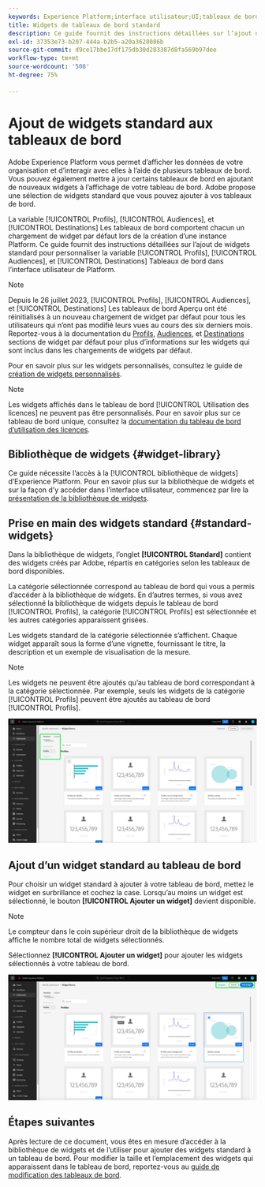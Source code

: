 ```yaml
---
keywords: Experience Platform;interface utilisateur;UI;tableaux de bord;tableau de bord;profils;segments;destinations;utilisation des licences
title: Widgets de tableaux de bord standard
description: Ce guide fournit des instructions détaillées sur l’ajout de widgets standard à vos tableaux de bord Adobe Experience Platform.
exl-id: 37353e73-b207-444a-b2b5-a20a3628086b
source-git-commit: d9ce17bbe17df175db30d283387d8fa569b97dee
workflow-type: tm+mt
source-wordcount: '508'
ht-degree: 75%

---
```


# Ajout de widgets standard aux tableaux de bord

Adobe Experience Platform vous permet d’afficher les données de votre organisation et d’interagir avec elles à l’aide de plusieurs tableaux de bord. Vous pouvez également mettre à jour certains tableaux de bord en ajoutant de nouveaux widgets à l’affichage de votre tableau de bord. Adobe propose une sélection de widgets standard que vous pouvez ajouter à vos tableaux de bord.

La variable [!UICONTROL Profils], [!UICONTROL Audiences], et [!UICONTROL Destinations] Les tableaux de bord comportent chacun un chargement de widget par défaut lors de la création d’une instance Platform. Ce guide fournit des instructions détaillées sur l’ajout de widgets standard pour personnaliser la variable [!UICONTROL Profils], [!UICONTROL Audiences], et [!UICONTROL Destinations] Tableaux de bord dans l’interface utilisateur de Platform.

>[!NOTE]
>
>Depuis le 26 juillet 2023, [!UICONTROL Profils], [!UICONTROL Audiences], et [!UICONTROL Destinations] Les tableaux de bord Aperçu ont été réinitialisés à un nouveau chargement de widget par défaut pour tous les utilisateurs qui n’ont pas modifié leurs vues au cours des six derniers mois.
>Reportez-vous à la documentation du [Profils](../guides/profiles.md#default-widgets), [Audiences](../guides/audiences.md#default-widgets), et [Destinations](../guides/destinations.md#default-widgets) sections de widget par défaut pour plus d’informations sur les widgets qui sont inclus dans les chargements de widgets par défaut.

Pour en savoir plus sur les widgets personnalisés, consultez le guide de [création de widgets personnalisés](custom-widgets.md).

>[!NOTE]
>
>Les widgets affichés dans le tableau de bord [!UICONTROL Utilisation des licences] ne peuvent pas être personnalisés. Pour en savoir plus sur ce tableau de bord unique, consultez la [documentation du tableau de bord d’utilisation des licences](../guides/license-usage.md).

## Bibliothèque de widgets {#widget-library}

Ce guide nécessite l’accès à la [!UICONTROL bibliothèque de widgets] d’Experience Platform. Pour en savoir plus sur la bibliothèque de widgets et sur la façon d’y accéder dans l’interface utilisateur, commencez par lire la [présentation de la bibliothèque de widgets](widget-library.md).

## Prise en main des widgets standard {#standard-widgets}

Dans la bibliothèque de widgets, l’onglet **[!UICONTROL Standard]** contient des widgets créés par Adobe, répartis en catégories selon les tableaux de bord disponibles.

La catégorie sélectionnée correspond au tableau de bord qui vous a permis d’accéder à la bibliothèque de widgets. En d’autres termes, si vous avez sélectionné la bibliothèque de widgets depuis le tableau de bord [!UICONTROL Profils], la catégorie [!UICONTROL Profils] est sélectionnée et les autres catégories apparaissent grisées.

Les widgets standard de la catégorie sélectionnée s’affichent. Chaque widget apparaît sous la forme d’une vignette, fournissant le titre, la description et un exemple de visualisation de la mesure.

>[!NOTE]
>
>Les widgets ne peuvent être ajoutés qu’au tableau de bord correspondant à la catégorie sélectionnée. Par exemple, seuls les widgets de la catégorie [!UICONTROL Profils] peuvent être ajoutés au tableau de bord [!UICONTROL Profils].

![Espace de travail de la bibliothèque de widgets avec l’onglet Standard et les catégories disponibles mises en surbrillance.](../images/customization/standard-widgets.png)

## Ajout d’un widget standard au tableau de bord

Pour choisir un widget standard à ajouter à votre tableau de bord, mettez le widget en surbrillance et cochez la case. Lorsqu’au moins un widget est sélectionné, le bouton **[!UICONTROL Ajouter un widget]** devient disponible.

>[!NOTE]
>
>Le compteur dans le coin supérieur droit de la bibliothèque de widgets affiche le nombre total de widgets sélectionnés.

Sélectionnez **[!UICONTROL Ajouter un widget]** pour ajouter les widgets sélectionnés à votre tableau de bord.

![Espace de travail de la bibliothèque de widgets avec un widget sélectionné, puis l’option Ajouter un widget et Annuler mise en surbrillance.](../images/customization/add-widget.png)

## Étapes suivantes

Après lecture de ce document, vous êtes en mesure d’accéder à la bibliothèque de widgets et de l’utiliser pour ajouter des widgets standard à un tableau de bord. Pour modifier la taille et l’emplacement des widgets qui apparaissent dans le tableau de bord, reportez-vous au [guide de modification des tableaux de bord](modify.md).
